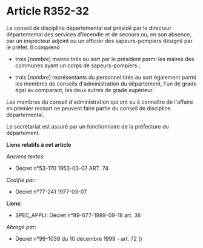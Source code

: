 # Article R352-32

Le conseil de discipline départemental est présidé par le directeur départemental des services d'incendie et de secours ou,
en son absence, par un inspecteur adjoint ou un officier des sapeurs-pompiers désigné par le préfet. Il comprend :

- trois [*nombre*] maires tirés au sort par le président parmi les maires des communes ayant un corps de sapeurs-pompiers ;

- trois [*nombre*] représentants du personnel tirés au sort également parmi les membres de conseils d'administration du
département, l'un de grade égal au comparant, les deux autres de grade supérieur.

Les membres du conseil d'administration qui ont eu à connaître de l'affaire en premier ressort ne peuvent faire partie du
conseil de discipline départemental.

Le secrétariat est assuré par un fonctionnaire de la préfecture du département.

**Liens relatifs à cet article**

_Anciens textes_:

  - Décret n°53-170 1953-03-07 ART. 74

_Codifié par_:

  - Décret n°77-241 1977-03-07

**Liens**:

  - SPEC_APPLI: Décret n°89-677-1989-09-18 art. 36

_Abrogé par_:

  - Décret n°99-1039 du 10 décembre 1999 - art. 72 ()
